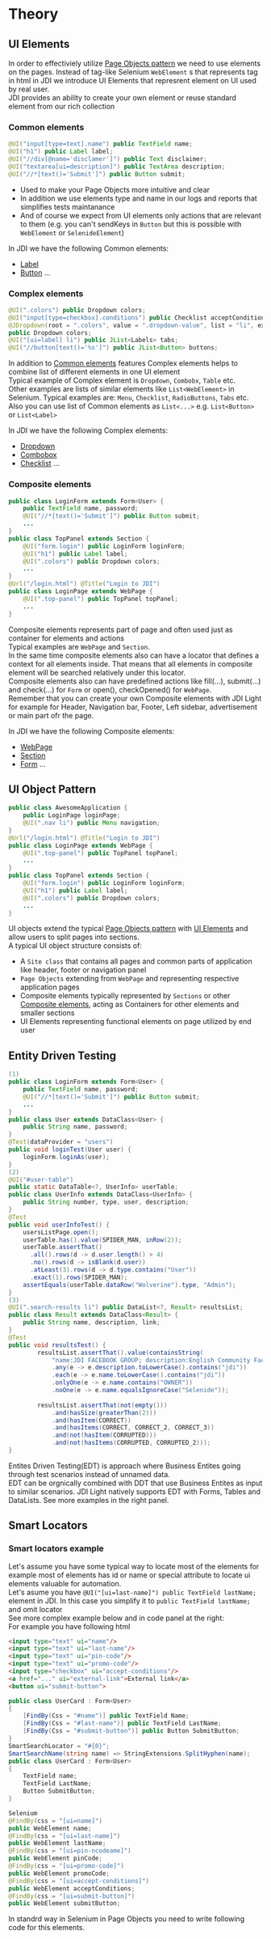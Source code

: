 # Theory
## UI Elements
In order to effectiviely utilize <a href="https://github.com/SeleniumHQ/selenium/wiki/PageObjects" target="_blank">Page Objects pattern</a> we need to use elements on the pages. Instead of tag-like Selenium ```WebElement``` s that represents tag in html in JDI we introduce UI Elements that represrent element on UI used by real user.</br>
JDI provides an ability to create your own element or reuse standard element from our rich collection</br>

### Common elements

```java 
@UI("input[type=text].name") public TextField name;
@UI("h1") public Label label;
@UI("//div[@name='disclamer']") public Text disclaimer;
@UI("textarea[ui=description]") public TextArea description;
@UI("//*[text()='Submit']") public Button submit;
```
- Used to make your Page Objects more intuitive and clear
- In addition we use elements type and name in our logs and reports that simplifies tests maintanance
- And of course we expect from UI elements only actions that are relevant to them (e.g. you can't sendKeys in ```Button``` but this is possible with ```WebElement``` or ```SelenideElement```)

In JDI we have the following Common elements:</br>
- [Label](https://jdi-docs.github.io/jdi-light/?java#label)</br> 
- [Button](https://jdi-docs.github.io/jdi-light/?java#button) ...


### Complex elements

```java 
@UI(".colors") public Dropdown colors;
@UI("input[type=checkbox].conditions") public Checklist acceptConditions;
@JDropdown(root = ".colors", value = ".dropdown-value", list = "li", expand = ".caret")
public Dropdown colors;
@UI("[ui=label] li") public JList<Labels> tabs;
@UI("//button[text()='%s']") public JList<Button> buttons;
```
In addition to [Common elements](https://jdi-docs.github.io/jdi-light/?java#common-elements) features Complex elements helps to combine list of different elements in one UI element</br>
Typical example of Complex element is ```Dropdown```, ```Combobx```, ```Table``` etc.</br>
Other examples are lists of similar elements like ```List<WebElement>``` in Selenium. Typical examples are: ```Menu```, ```Checklist```, ```RadioButtons```, ```Tabs``` etc.
Also you can use list of Common elements as ```List<...>``` e.g. ```List<Button>``` or ```List<Label>```

In JDI we have the following Complex elements:</br>
- [Dropdown](https://jdi-docs.github.io/jdi-light/?java#dropdown)</br>
- [Combobox](https://jdi-docs.github.io/jdi-light/?java#combobox)</br> 
- [Checklist](https://jdi-docs.github.io/jdi-light/?java#checklist) ...

### Composite elements

```java
public class LoginForm extends Form<User> {
    public TextField name, password;
    @UI("//*[text()='Submit']") public Button submit;
    ...
}
public class TopPanel extends Section {
    @UI("form.login") public LoginForm loginForm;
    @UI("h1") public Label label;
    @UI(".colors") public Dropdown colors;
    ...
}
@Url("/login.html") @Title("Login to JDI")
public class LoginPage extends WebPage {
    @UI(".top-panel") public TopPanel topPanel;
    ...
}
```
Composite elements represents part of page and often used just as container for elements and actions</br>
Typical examples are ```WebPage``` and ```Section```.</br>
In the same time composite elements also can have a locator that defines a context for all elements inside. That means that all elements in composite element will be searched relatively under this locator.</br>
Composite elements also can have predefined actions like fill(...), submit(...) and check(...) for ```Form``` or open(), checkOpened() for ```WebPage```.</br>
Remember that you can create your own Composite elements with JDI Light for example for Header, Navigation bar, Footer, Left sidebar, advertisement or main part ofr the page.</br>

In JDI we have the following Composite elements:</br>
- [WebPage](https://jdi-docs.github.io/jdi-light/?java#webpage)</br> 
- [Section](https://jdi-docs.github.io/jdi-light/?java#section)</br>
- [Form](https://jdi-docs.github.io/jdi-light/?java#form) ...


## UI Object Pattern

```java
public class AwesomeApplication {
    public LoginPage loginPage;
    @UI(".nav li") public Menu navigation;
}
@Url("/login.html") @Title("Login to JDI")
public class LoginPage extends WebPage {
    @UI(".top-panel") public TopPanel topPanel;
    ...
}
public class TopPanel extends Section {
    @UI("form.login") public LoginForm loginForm;
    @UI("h1") public Label label;
    @UI(".colors") public Dropdown colors;
    ...
}
```
UI objects extend the typical <a href="https://github.com/SeleniumHQ/selenium/wiki/PageObjects" target="_blank">Page Objects pattern</a> with [UI Elements](https://jdi-docs.github.io/jdi-light/?java#ui-elements) and allow users to split pages into sections.</br>
A typical UI object structure consists of:</br>
- A ```Site class``` that contains all pages and common parts of application like header, footer or navigation panel</br>
- ```Page Objects``` extending from ```WebPage``` and representing respective application pages</br>
- Composite elements typically represented by ```Sections``` or other [Composite elements](https://jdi-docs.github.io/jdi-light/?java#composite-elements), acting as Containers for other elements and smaller sections</br>
- UI Elements representing functional elements on page utilized by end user


## Entity Driven Testing

```java
(1)
public class LoginForm extends Form<User> {
    public TextField name, password;
    @UI("//*[text()='Submit']") public Button submit;
    ...
}
public class User extends DataClass<User> {
    public String name, password;
}
@Test(dataProvider = "users")
public void loginTest(User user) {
    loginForm.loginAs(user);
}
(2)
@UI("#user-table")
public static DataTable<?, UserInfo> userTable;
public class UserInfo extends DataClass<UserInfo> {
    public String number, type, user, description;
}
@Test
public void userInfoTest() {
    usersListPage.open();
    userTable.has().value(SPIDER_MAN, inRow(2));
    userTable.assertThat()
      .all().rows(d -> d.user.length() > 4)
      .no().rows(d -> isBlank(d.user))
      .atLeast(3).rows(d -> d.type.contains("User"))
      .exact(1).rows(SPIDER_MAN);
    assertEquals(userTable.dataRow("Wolverine").type, "Admin");
}
(3)
@UI(".search-results li") public DataList<?, Result> resultsList;
public class Result extends DataClass<Result> {
    public String name, description, link;
}
@Test
public void resultsTest() {
        resultsList.assertThat().value(containsString(
            "name:JDI FACEBOOK GROUP; description:English Community Facebook group"))
            .any(e -> e.description.toLowerCase().contains("jdi"))
            .each(e -> e.name.toLowerCase().contains("jdi"))
            .onlyOne(e -> e.name.contains("OWNER"))
            .noOne(e -> e.name.equalsIgnoreCase("Selenide"));
            
        resultsList.assertThat(not(empty()))
            .and(hasSize(greaterThan(2)))
            .and(hasItem(CORRECT))
            .and(hasItems(CORRECT, CORRECT_2, CORRECT_3))
            .and(not(hasItem(CORRUPTED)))
            .and(not(hasItems(CORRUPTED, CORRUPTED_2)));
}
```
Entites Driven Testing(EDT) is approach where Business Entites going through test scenarios instead of unnamed data.</br>
EDT can be orgnically combined with DDT that use Business Entites as input to similar scenarios.
JDI Light natively supports EDT with Forms, Tables and DataLists. See more examples in the right panel.

## Smart Locators
### Smart locators example
Let's assume you have some typical way to locate most of the elements for example most of elements has id or name or special attribute to locate ui elements valuable for automation. </br>
Let's asume you have `@UI("[ui=last-name]") public TextField lastName;`  element in JDI. In this case you simplify it to `public TextField lastName;` and omit locator</br>
See more complex example below and in code panel at the right:</br>
For example you have following html</br>
```html
<input type="text" ui="name"/>
<input type="text" ui="last-name"/>
<input type="text" ui="pin-code"/>
<input type="text" ui="promo-code"/>
<input type="checkbox" ui="accept-conditions"/>
<a href="..." ui="external-link">External link</a>
<button ui="submit-button">
```

```csharp
public class UserCard : Form<User>
{
    [FindBy(Css = "#name")] public TextField Name;
    [FindBy(Css = "#last-name")] public TextField LastName;
    [FindBy(Css = "#submit-button")] public Button SubmitButton;
}
SmartSearchLocator = "#{0}";
SmartSearchName(string name) => StringExtensions.SplitHyphen(name);
public class UserCard : Form<User>
{
    TextField name; 
    TextField LastName;
    Button SubmitButton;
}
```
```java
Selenium
@FindBy(css = "[ui=name]") 
public WebElement name;
@FindBy(css = "[ui=last-name]") 
public WebElement lastName;
@FindBy(css = "[ui=pin-ncodeame]") 
public WebElement pinCode;
@FindBy(css = "[ui=promo-code]") 
public WebElement promoCode;
@FindBy(css = "[ui=accept-conditions]") 
public WebElement acceptConditions;
@FindBy(css = "[ui=submit-button]") 
public WebElement submitButton; 
```
In standrd way in Selenium in Page Objects you need to write following code for this elements.
</br></br></br></br></br></br></br></br></br></br></br></br

```java
@UI("[ui=name]") public Textfield name;
@UI("[ui=last-name]") public Textfield lastName;
@UI("[ui=pin-code]") public Textfield pinCode;
@UI("[ui=promo-code]") public Textfield promoCode;
@UI("[ui=accept-conditions]") public Checkbox acceptConditions;
@UI("[ui=submit-button]") public Button submitButton;
```
In JDI Light with standard UI Objects code be more obvious but still has duplications in locator and element name.
</br></br></br></br></br></br

```java
public Textfield name, lastName, pinCode, promoCode;
public Checkbox acceptConditions;
public Button submitButton;
```
And using smart locators you can write this without any duplications (without locators) just in few lines</br>
Isn't this looks cool?</br></br>

### Define smart locator using test.properties

```java
smart.locators="[ui=%s]"
smart.locators.toName=UPPER_SNAKE_CASE
```
You can setup your smart locators in `test.properties` in following way:</br>
Setup `smart.locators=`</br>
put `#%s` in case you smart locator is id</br>
put `.%s` for class</br>
put `[name=%s]` for name or other attribute</br>
</br>
For example you set `smart.locators=[ui=%s]`</br>
Setup `smart.toName=`</br>
`kebab-case` will produce `[ui=last-name]` locator for public WebElement lastName;</br>
`camelCase` will produce `[ui=lastName]` locator for public WebElement lastName;</br>
`snake_case` will produce `[ui=last_name]` locator for public WebElement lastName;</br>
`PascalCase` will produce `[ui=LastName]` locator for public WebElement lastName;</br>
`UPPER_SNAKE_CASE` will produce `[ui=LAST_NAME]` locator for public WebElement lastName;</br>
or if you have `smart.locators=//*[text()='%s']`</br>
`First Upper Case` will produce `//*[text()='Submit Form']` locator for public WebElement submitForm;</br>
`ALL UPPER CASE` will produce `//*[text()='SUBMIT FORM']` locator for public WebElement submitForm;</br>

### Define smart locator using WebSettings

```java
WebSettings.SMART_SEARCH_LOCATORS = asList("#%s");
WebSettings.SMART_SEARCH_NAME = StringUtils::toKebabCase;
JDI Light like
WebSettings.SMART_SEARCH = el -> {
  String locatorName = toKebabCase(el.getName());
  UIElement element = $("[auto="+locatorName+"], el.base().parent));
  element.setName(el.getName());
  return element.getWebElement();
}
Selenium like:
WebSettings.SMART_SEARCH = el -> {
  String locatorName = toKebabCase(el.getName());
  return getDriver.findElement(By.cssClass("[auto="+locatorName+"]"));
}
```
From other hands you can setup Smart Locators in code using `WebSettings.SMART_SEARCH_NAME` and `WebSettings.SMART_SEARCH_LOCATORS` variables</br>
Or you can define by yourself what should be done in case of UI Element has no locator using `WebSettings.SMART_SEARCH` function

## JDI Locators (simple as css powerful as xpath)

```java
//Here's simple test to find 4th text element's parent element
public void indexAndParentTest() {
    bys = searchBy(By.cssSelector("input[type=text][4]<"));
    assertEquals(bys.size(), 3);
    assertEquals(getElement(bys).getText(), "Last Name");
    assertEquals(getElement(bys).getTagName(), "div");
}
```

JDI locators can be used to perform search with the help of css locators, but with extended possibilities, that are not available within the css element search:

- Search by element's full text - **['text']**

- Search by element's part of the text - **[*'text']**

- Search by element index - **[3]**

- Search by element's parent - **<**

You can also use them apart or altogether


